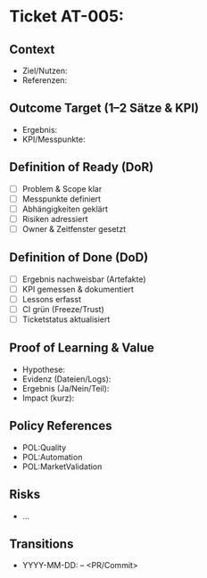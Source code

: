 # Ticket AT-005: <Kurz-Titel>

<!--
phase: ready
-->

## Context
- Ziel/Nutzen:
- Referenzen:

## Outcome Target (1–2 Sätze & KPI)
- Ergebnis:
- KPI/Messpunkte:

## Definition of Ready (DoR)
- [ ] Problem & Scope klar
- [ ] Messpunkte definiert
- [ ] Abhängigkeiten geklärt
- [ ] Risiken adressiert
- [ ] Owner & Zeitfenster gesetzt

## Definition of Done (DoD)
- [ ] Ergebnis nachweisbar (Artefakte)
- [ ] KPI gemessen & dokumentiert
- [ ] Lessons erfasst
- [ ] CI grün (Freeze/Trust)
- [ ] Ticketstatus aktualisiert

## Proof of Learning & Value
- Hypothese:
- Evidenz (Dateien/Logs):
- Ergebnis (Ja/Nein/Teil):
- Impact (kurz):

## Policy References
- POL:Quality
- POL:Automation
- POL:MarketValidation

## Risks
- …

## Transitions
- YYYY-MM-DD: <Aktion> – <PR/Commit>
